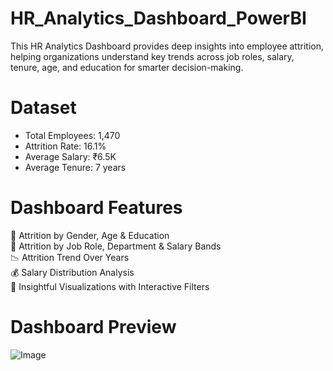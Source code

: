 # HR_Analytics_Dashboard_PowerBI
This HR Analytics Dashboard provides deep insights into employee attrition, helping organizations understand key trends across job roles, salary, tenure, age, and education for smarter decision-making.

# Dataset
* Total Employees: 1,470
* Attrition Rate: 16.1%
* Average Salary: ₹6.5K
* Average Tenure: 7 years

# Dashboard Features
🚻 Attrition by Gender, Age & Education <br />
💼 Attrition by Job Role, Department & Salary Bands <br />
📉 Attrition Trend Over Years <br />
💰 Salary Distribution Analysis <br />
🧠 Insightful Visualizations with Interactive Filters <br />

# Dashboard Preview
![Image](https://github.com/user-attachments/assets/cc808c8b-39ab-4eea-9dba-253a7c7b6f50)


